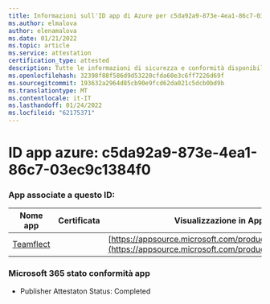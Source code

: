 ```yaml
---
title: Informazioni sull'ID app di Azure per c5da92a9-873e-4ea1-86c7-03ec9c1384f0
ms.author: elmalova
author: elenamalova
ms.date: 01/21/2022
ms.topic: article
ms.service: attestation
certification_type: attested
description: Tutte le informazioni di sicurezza e conformità disponibili per c5da92a9-873e-4ea1-86c7-03ec9c1384f0.
ms.openlocfilehash: 32398f88f586d9d53220cfda60e3c6ff7226d69f
ms.sourcegitcommit: 193632a2964d85cb90e9fcd62da021c5dcb0bd9b
ms.translationtype: MT
ms.contentlocale: it-IT
ms.lasthandoff: 01/24/2022
ms.locfileid: "62175371"
---
```

# <a name="azure-app-id-c5da92a9-873e-4ea1-86c7-03ec9c1384f0"></a>ID app azure: c5da92a9-873e-4ea1-86c7-03ec9c1384f0


### <a name="apps-associated-with-this-id"></a>App associate a questo ID:
| **Nome app** | **Certificata** | **Visualizzazione in AppSource** |
|--------------|---------------|-----------------------|
| [Teamflect](https://docs.microsoft.com/microsoft-365-app-certification/forward/WA200001860) |  | [https://appsource.microsoft.com/product/office/WA200001860](https://appsource.microsoft.com/product/office/WA200001860) |

### <a name="microsoft-365-app-compliance-status"></a>Microsoft 365 stato conformità app
- Publisher Attestaton Status: Completed
